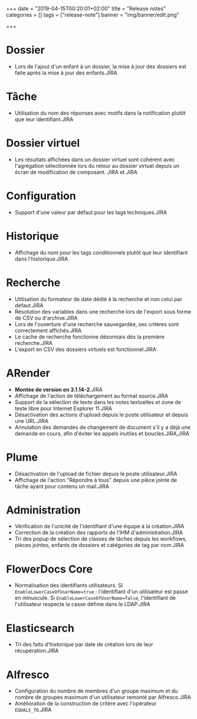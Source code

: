 +++
date = "2019-04-15T00:20:01+02:00"
title = "Release notes"
categories = []
tags = ["release-note"]
banner = "img/banner/edit.png"

+++


# Dossier

* Lors de l'ajout d'un enfant à un dossier, la mise à jour des dossiers est faite après la mise à jour des enfants.JIRA

# Tâche 

* Utilisation du nom des réponses avec motifs dans la notification plutôt que leur identifiant.JIRA

# Dossier virtuel 

* Les résultats affichées dans un dossier virtuel sont cohérent avec l'agrégation sélectionnée lors du retour au dossier virtuel depuis un écran de modification de composant. JIRA et JIRA

# Configuration 

* Support d'une valeur par défaut pour les tags techniques.JIRA

# Historique 

* Affichage du nom pour les tags conditionnels plutôt que leur identifiant dans l'historique.JIRA

# Recherche

* Utilisation du formateur de date dédié à la recherche et non celui par défaut.JIRA
* Résolution des variables dans une recherche lors de l'export sous forme de CSV ou d'archive.JIRA
* Lors de l'ouverture d'une recherche sauvegardée, ses critères sont correctement affichés.JIRA
* Le cache de recherche fonctionne désormais dès la première recherche.JIRA
* L'export en CSV des dossiers virtuels est fonctionnel.JIRA

# ARender 

* **Montée de version en 3.1.14-2**.JIRA
* Affichage de l'action de téléchargement au format source.JIRA
* Support de la sélection de texte dans les notes textuelles et zone de texte libre pour Internet Explorer 11.JIRA
* Désactivation des actions d'upload depuis le poste utilisateur et depuis une URL.JIRA
* Annulation des demandes de changement de document s'il y a déjà une demande en cours, afin d'éviter les appels inutiles et boucles.JIRA,JIRA

# Plume 

* Désactivation de l'upload de fichier depuis le poste utilisateur.JIRA
* Affichage de l'action "Répondre à tous" depuis une pièce jointe de tâche ayant pour contenu un mail.JIRA

# Administration

* Vérification de l'unicité de l'identifiant d'une équipe à la création.JIRA
* Correction de la création des rapports de l'IHM d'administration.JIRA
* Tri des popup de sélection de classes de tâches depuis les workflows, pièces jointes, enfants de dossiers et catégories de tag par nom.JIRA

# FlowerDocs Core

* Normalisation des identifiants utilisateurs. Si `EnableLowerCaseOfUserName=true` : l'identifiant d'un utilisateur est passé en minuscule. Si `EnableLowerCaseOfUserName=false`,  l'identifiant de l'utilisateur respecte la casse définie dans le LDAP.JIRA

# Elasticsearch

* Tri des faits d'historique par date de création lors de leur récupération.JIRA

# Alfresco 

* Configuration du nombre de membres d'un groupe maximum et du nombre de groupes maximum d'un utilisateur remonté par Alfresco.JIRA
* Amélioration de la construction de critère avec l'opérateur `EQUALS_TO`.JIRA
